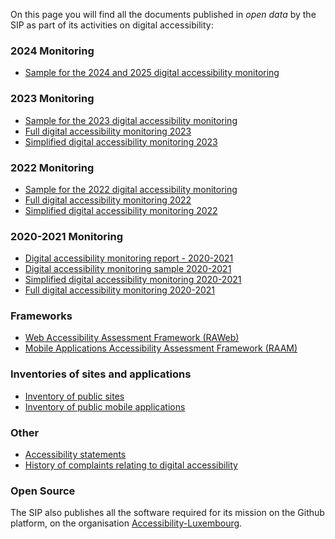 On this page you will find all the documents published in *open data* by the SIP as part of its activities on digital accessibility:

### 2024 Monitoring
- [Sample for the 2024 and 2025 digital accessibility monitoring](https://data.public.lu/en/datasets/echantillons-pour-le-controle-de-laccessibilite-numerique-2024-2025/)

### 2023 Monitoring
- [Sample for the 2023 digital accessibility monitoring](https://data.public.lu/en/datasets/echantillon-pour-le-controle-de-laccessibilite-numerique-2023/)
- [Full digital accessibility monitoring 2023](https://data.public.lu/en/datasets/audits-complets-de-laccessibilite-numerique-2023/)
- [Simplified digital accessibility monitoring 2023](https://data.public.lu/en/datasets/audits-simplifies-de-laccessibilite-numerique-2023/)

### 2022 Monitoring
- [Sample for the 2022 digital accessibility monitoring](https://data.public.lu/en/datasets/echantillon-pour-le-controle-de-laccessibilite-numerique-2022/)
- [Full digital accessibility monitoring 2022](https://data.public.lu/en/datasets/audits-complets-de-laccessibilite-numerique-2022/)
- [Simplified digital accessibility monitoring 2022](https://data.public.lu/en/datasets/audits-simplifies-de-laccessibilite-numerique-2022/)

### 2020-2021 Monitoring
- [Digital accessibility monitoring report - 2020-2021](https://data.public.lu/en/datasets/digital-accessibility-monitoring-report-2020-2021/)
- [Digital accessibility monitoring sample 2020-2021](https://data.public.lu/en/datasets/echantillon-pour-le-controle-de-laccessibilite-numerique-2020-2021/)
- [Simplified digital accessibility monitoring 2020-2021](https://data.public.lu/en/datasets/audits-simplifies-de-laccessibilite-numerique-2020-2021/)
- [Full digital accessibility monitoring 2020-2021](https://data.public.lu/en/datasets/audits-complets-de-laccessibilite-numerique-2020-2021/)

### Frameworks
- [Web Accessibility Assessment Framework (RAWeb)](https://data.public.lu/en/datasets/referentiel-devaluation-de-laccessibilite-web/)
- [Mobile Applications Accessibility Assessment Framework (RAAM)](https://data.public.lu/en/datasets/referentiel-devaluation-de-laccessibilite-des-applications-mobiles/)

### Inventories of sites and applications 
- [Inventory of public sites](https://data.public.lu/en/datasets/inventaire-des-sites-publics/)
- [Inventory of public mobile applications](https://data.public.lu/en/datasets/inventaire-des-applications-mobiles-publiques/)

### Other
- [Accessibility statements](https://data.public.lu/en/datasets/declarations-daccessibilite/)
- [History of complaints relating to digital accessibility](https://data.public.lu/en/datasets/historique-des-reclamations-relatives-a-laccessibilite-numerique/)

### Open Source
The SIP also publishes all the software required for its mission on the Github platform, on the organisation [Accessibility-Luxembourg](https://github.com/accessibility-luxembourg).